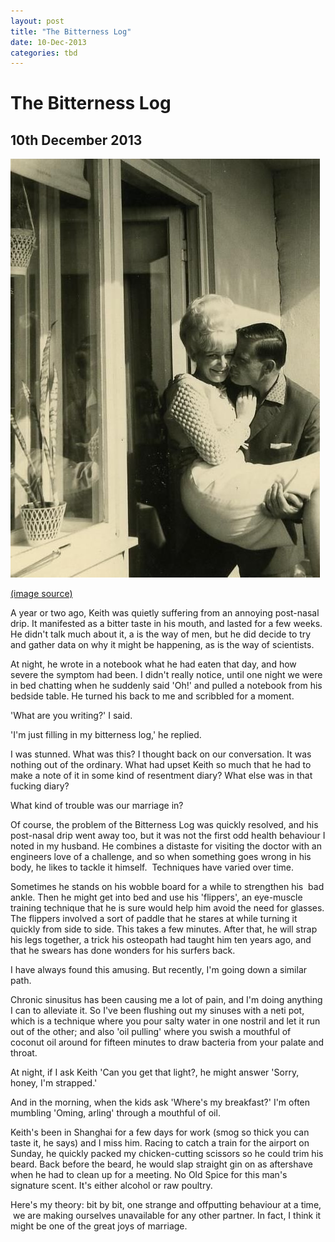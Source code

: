 ```yaml
---
layout: post
title: "The Bitterness Log"
date: 10-Dec-2013
categories: tbd
---
```


# The Bitterness Log

## 10th December 2013

<img class="photo-horiz" src="/images/2013/12/032eee5c8cb515a8954007348f3a0bfd-1.jpg" />

<a href="http://illyadarling.tumblr.com/post/58428233737">(image source)</a>

A year or two ago,   Keith was quietly suffering from an annoying post-nasal drip. It manifested as a bitter taste in his mouth, and lasted for a few weeks. He didn't talk much about it, a is the way of men, but he did decide to try and gather data on why it might be happening, as is the way of scientists.

At night, he wrote in a notebook what he had eaten that day, and how severe the symptom had been. I didn't really notice, until one night we were in bed chatting when he suddenly said 'Oh!' and pulled a notebook from his bedside table. He turned his back to me and scribbled for a moment.

'What are you writing?' I said.

'I'm just filling in my bitterness log,' he replied.

I was stunned. What was this? I thought back on our conversation. It was nothing out of the ordinary. What had upset Keith so much that he had to make a note of it in some kind of resentment diary? What else was in that fucking diary?

What kind of trouble was our marriage in?

Of course, the problem of the Bitterness Log was quickly resolved, and his post-nasal drip went away too, but it was not the first odd health behaviour I noted in my husband. He combines a distaste for visiting the doctor with an engineers love of a challenge, and so when something goes wrong in his body, he likes to tackle it himself.  Techniques have varied over time.

Sometimes he stands on his wobble board for a while to strengthen his  bad ankle. Then he might get into bed and use his 'flippers', an eye-muscle training technique that he is sure would help him avoid the need for glasses. The flippers involved a sort of paddle that he stares at while turning it quickly from side to side. This takes a few minutes. After that, he will strap his legs together, a trick his osteopath had taught him ten years ago, and that he swears has done wonders for his surfers back.

I have always found this amusing. But recently, I'm going down a similar path.

Chronic sinusitus has been causing me a lot of pain, and I'm doing anything I can to alleviate it. So I've been flushing out my sinuses with a neti pot, which is a technique where you pour salty water in one nostril and let it run out of the other; and also 'oil pulling' where you swish a mouthful of coconut oil around for fifteen minutes to draw bacteria from your palate and throat.

At night, if I ask Keith 'Can you get that light?, he might answer 'Sorry, honey, I'm strapped.'

And in the morning, when the kids ask 'Where's my breakfast?' I'm often mumbling 'Oming, arling' through a mouthful of oil.

Keith's been in Shanghai for a few days for work (smog so thick you can taste it, he says) and I miss him. Racing to catch a train for the airport on Sunday, he quickly packed my chicken-cutting scissors so he could trim his beard. Back before the beard, he would slap straight gin on as aftershave when he had to clean up for a meeting. No Old Spice for this man's signature scent. It's either alcohol or raw poultry.

Here's my theory: bit by bit, one strange and offputting behaviour at a time,  we are making ourselves unavailable for any other partner. In fact, I think it might be one of the great joys of marriage.
